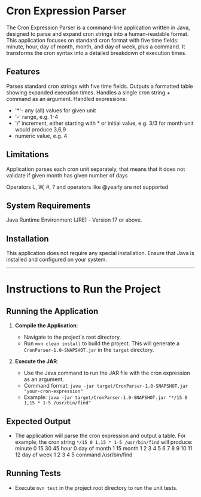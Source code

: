 # Cron Expression Parser
The Cron Expression Parser is a command-line application written in Java, designed to parse and expand cron strings into a human-readable format. This application focuses on standard cron format with five time fields: minute, hour, day of month, month, and day of week, plus a command. It transforms the cron syntax into a detailed breakdown of execution times.

## Features
Parses standard cron strings with five time fields.
Outputs a formatted table showing expanded execution times.
Handles a single cron string + command as an argument. 
Handled expressions:
- '\*'- any (all) values for given unit
- '\-' range, e.g. 1-4
- '\/' increment, either starting with \* or initial value, e.g. 3/3 for month unit would produce 3,6,9
- numeric value, e.g. 4


## Limitations

Application parses each cron unit separately, that means that it does not validate if given month has given number of days

Operators L, W, #, ? and operators like @yearly are not supported

## System Requirements
Java Runtime Environment (JRE) - Version 17 or above.
## Installation
This application does not require any special installation. Ensure that Java is installed and configured on your system.

---

# Instructions to Run the Project

## Running the Application

1. **Compile the Application**:
    - Navigate to the project's root directory.
    - Run `mvn clean install` to build the project. This will generate a `CronParser-1.0-SNAPSHOT.jar` in the `target` directory.

2. **Execute the JAR**:
    - Use the Java command to run the JAR file with the cron expression as an argument.
    - Command format: `java -jar target/CronParser-1.0-SNAPSHOT.jar "your-cron-expression"`
    - Example: `java -jar target/CronParser-1.0-SNAPSHOT.jar "*/15 0 1,15 * 1-5 /usr/bin/find"`

## Expected Output

- The application will parse the cron expression and output a table. For example, the cron string `*/15 0 1,15 * 1-5 /usr/bin/find` will produce:
  minute        0 15 30 45
  hour          0
  day of month  1 15
  month         1 2 3 4 5 6 7 8 9 10 11 12
  day of week   1 2 3 4 5
  command       /usr/bin/find

## Running Tests

- Execute `mvn test` in the project root directory to run the unit tests.
